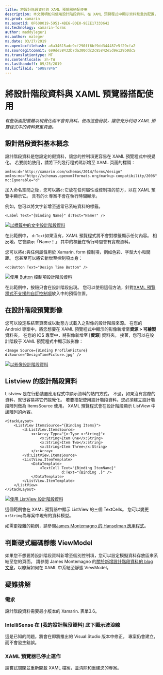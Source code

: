 ```yaml
---
title: 將設計階段資料與 XAML 預覽器搭配使用
description: 本文說明如何使用設計階段資料，在 XAML 預覽程式中顯示資料繁重的配置，而不需要執行您的應用程式。
ms.prod: xamarin
ms.assetid: 0F608019-5951-4BE6-80E0-9EEE1733D642
ms.technology: xamarin-forms
author: maddyleger1
ms.author: maleger
ms.date: 03/27/2019
ms.openlocfilehash: a6a34615adc9cf290ff6bf9dd344487e5f29cfa2
ms.sourcegitcommit: 699de58432b7da300ddc2c85842e5d9e129b0dc5
ms.translationtype: MT
ms.contentlocale: zh-TW
ms.lasthandoff: 09/25/2019
ms.locfileid: "69887846"
---
```

# <a name="use-design-time-data-with-the-xaml-previewer"></a>將設計階段資料與 XAML 預覽器搭配使用

_有些版面配置難以視覺化而不會有資料。使用這些秘訣，讓您充分利用 XAML 預覽程式中的資料繁重頁面。_

## <a name="design-time-data-basics"></a>設計階段資料基本概念

設計階段資料是您設定的假資料，讓您的控制項更容易在 XAML 預覽程式中視覺化。 若要開始使用，請將下列幾行程式碼新增至 XAML 頁面的標頭：

```xaml
xmlns:d="http://xamarin.com/schemas/2014/forms/design"
xmlns:mc="http://schemas.openxmlformats.org/markup-compatibility/2006"
mc:Ignorable="d"
```

加入命名空間之後，您可以將`d:`它放在任何屬性或控制項的前方，以在 XAML 預覽中顯示它。 具有的`d:`專案不會在執行時間顯示。

例如，您可以將文字新增至通常已系結資料的標籤。

```xaml
<Label Text="{Binding Name}" d:Text="Name!" />
```

[![以標籤中的文字設計階段資料](xaml-previewer-images/designtimedata-label-sm.png "以文字加上標籤的設計階段資料")](xaml-previewer-images/designtimedata-label-lg.png#lightbox)

在此範例中， `d:Text`如果沒有，XAML 預覽程式將不會對標籤顯示任何內容。 相反地，它會顯示「Name！」 其中的標籤在執行時間會有實際資料。

您可以將`d:`與任何屬性用於 Xamarin. form 控制項，例如色彩、字型大小和間距。 您甚至可以將它新增至控制項本身：

```xaml
<d:Button Text="Design Time Button" />
```

[![使用 Button 控制項設計階段資料](xaml-previewer-images/designtimedata-controls-sm.png "使用 Button 控制項設計階段資料")](xaml-previewer-images/designtimedata-controls-lg.png#lightbox)

在此範例中，按鈕只會在設計階段出現。 您可以使用這個方法，針對[XAML 預覽程式不支援的自訂控制項](render-custom-controls.md)放入中的預留位置。

## <a name="preview-images-at-design-time"></a>在設計階段預覽影像

您可以設定系結至頁面或以動態方式載入之影像的設計階段來源。 在您的 Android 專案中，將您想要在 XAML 預覽程式中顯示的影像新增至**資源 > 可繪製**資料夾。 在您的 iOS 專案中，將影像新增至 [**資源**] 資料夾。 接著，您可以在設計階段于 XAML 預覽程式中顯示該影像：

```xaml
<Image Source={Binding ProfilePicture} d:Source="DesignTimePicture.jpg" />
```

[![以影像設計階段資料](xaml-previewer-images/designtimedata-image-sm.png "使用 Iamges 設計階段資料")](xaml-previewer-images/designtimedata-image-lg.png#lightbox)

## <a name="design-time-data-for-listviews"></a>Listview 的設計階段資料

Listview 是在行動裝置應用程式中顯示資料的熱門方式。 不過，如果沒有實際的資料，就很容易將它們視覺化。 若要搭配使用設計階段資料，您必須建立設計階段陣列做為 ItemsSource 使用。 XAML 預覽程式會在設計階段顯示 ListView 中該陣列的內容。

```xaml
<StackLayout>
    <ListView ItemsSource="{Binding Items}">
        <d:ListView.ItemsSource>
            <x:Array Type="{x:Type x:String}">
                <x:String>Item One</x:String>
                <x:String>Item Two</x:String>
                <x:String>Item Three</x:String>
            </x:Array>
        </d:ListView.ItemsSource>
        <ListView.ItemTemplate>
            <DataTemplate>
                <TextCell Text="{Binding ItemName}"
                          d:Text="{Binding .}" />
            </DataTemplate>
        </ListView.ItemTemplate>
    </ListView>
</StackLayout>
```

[![使用 ListView 設計階段資料](xaml-previewer-images/designtimedata-itemssource-sm.png "使用 ListView 設計階段資料")](xaml-previewer-images/designtimedata-itemssource-lg.png#lightbox)

這個範例會在 XAML 預覽器中顯示 ListView 的三個 TextCells。 您可以變更`x:String`為專案中現有的資料模型。

如需更複雜的範例，請參閱[James Montemagno 的 Hanselman 應用程式](https://github.com/jamesmontemagno/Hanselman.Forms/blob/vnext/src/Hanselman/Views/Podcasts/PodcastDetailsPage.xaml#L26-L47)。

## <a name="alternative-hardcode-a-static-viewmodel"></a>判斷硬式編碼靜態 ViewModel

如果您不想要將設計階段資料新增至個別控制項，您可以設定模擬資料存放區來系結至您的頁面。 請參閱 James Montemagno 的[關於新增設計階段資料的 blog 文章](http://motzcod.es/post/143702671962/xamarinforms-xaml-previewer-design-time-data)，以瞭解如何在 XAML 中系結至靜態 ViewModel。

## <a name="troubleshooting"></a>疑難排解

### <a name="requirements"></a>需求

設計階段資料需要最小版本的 Xamarin. 表單3.6。

### <a name="intellisense-shows-squiggly-lines-under-my-design-time-data"></a>IntelliSense 在 [我的設計階段資料] 底下顯示波浪線

這是已知的問題，將會在即將推出的 Visual Studio 版本中修正。 專案仍會建立，而不會發生錯誤。

### <a name="the-xaml-previewer-stopped-working"></a>XAML 預覽器已停止運作

請嘗試關閉並重新開啟 XAML 檔案，並清除和重建您的專案。
